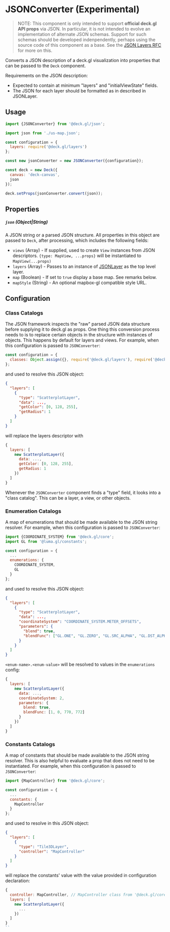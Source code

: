 # JSONConverter (Experimental)

> NOTE: This component is only intended to support **official deck.gl API props** via JSON. In particular, it is not intended to evolve an implementation of alternate JSON schemas. Support for such schemas should be developed indenpendently, perhaps using the source code of this component as a base. See the [JSON Layers RFC](https://github.com/uber/deck.gl/blob/master/dev-docs/RFCs/v6.1/json-layers-rfc.md) for more on this.

Converts a JSON description of a deck.gl visualization into properties that can be passed to the `Deck` component.

Requirements on the JSON description:

* Expected to contain at minimum "layers" and "initialViewState" fields.
* The JSON for each layer should be formatted as in described in JSONLayer.


## Usage

```js
import {JSONConverter} from '@deck.gl/json';

import json from './us-map.json';

const configuration = {
  layers: require('@deck.gl/layers')
};

const new jsonConverter = new JSONConverter({configuration});

const deck = new Deck({
  canvas: 'deck-canvas',
  json
});

deck.setProps(jsonConverter.convert(json));
```


## Properties


##### `json` (Object|String)

A JSON string or a parsed JSON structure.
All properties in this object are passed to `Deck`, after processing, which includes the following fields:

- `views` (Array) - If supplied, used to create `View` instances from JSON descriptors. `{type: MapView, ...props}` will be instantiated to `MapView(...props)`
- `layers` (Array) - Passes to an instance of [JSONLayer](/docs/api-reference/json/json-layer.md) as the top level layer.
- `map` (Boolean) - If set to `true` display a base map. See remarks below.
- `mapStyle` (String) - An optional mapbox-gl compatible style URL.

## Configuration

### Class Catalogs

The JSON framework inspects the "raw" parsed JSON data structure before supplying it to deck.gl as props. One thing this conversion process needs to is to replace certain objects in the structure with instances of objects. This happens by default for layers and views. For example, when this configuration is passed to `JSONConverter`:

```js
const configuration = {
  classes: Object.assign({}, require('@deck.gl/layers'), require('@deck.gl/aggregation-layers'))
};
```

and used to resolve this JSON object:

```json
{
  "layers": [
    {
      "type": "ScatterplotLayer",
      "data": ...,
      "getColor": [0, 128, 255],
      "getRadius": 1
    }
  ]
}
```

will replace the layers descriptor with

```js
{
  layers: [
    new ScatterplotLayer({
      data: ...,
      getColor: [0, 128, 255],
      getRadius: 1
    })
  ]
}
```

Whenever the `JSONConverter` component finds a "type" field, it looks into a "class catalog". This can be a layer, a view, or other objects.


### Enumeration Catalogs

A map of enumerations that should be made available to the JSON string resolver. For example, when this configuration is passed to `JSONConverter`:

```js
import {COORDINATE_SYSTEM} from '@deck.gl/core';
import GL from '@luma.gl/constants';

const configuration = {
  ...
  enumerations: {
    COORDINATE_SYSTEM,
    GL
  }
};
```

and used to resolve this JSON object:

```json
{
  "layers": [
    {
      "type": "ScatterplotLayer",
      "data": ...,
      "coordinateSystem": "COORDINATE_SYSTEM.METER_OFFSETS",
      "parameters": {
        "blend": true,
        "blendFunc": ["GL.ONE", "GL.ZERO", "GL.SRC_ALPHA", "GL.DST_ALPHA"]
      }
    }
  ]
}
```

`<enum-name>.<enum-value>` will be resolved to values in the `enumerations` config:

```js
{
  layers: [
    new ScatterplotLayer({
      data: ...,
      coordinateSystem: 2,
      parameters: {
        blend: true,
        blendFunc: [1, 0, 770, 772]
      }
    })
  ]
}
```

### Constants Catalogs

A map of constants that should be made available to the JSON string resolver. This is also helpful to evaluate a prop that does not need to be instantiated. For example, when this configuration is passed to `JSONConverter`:

```js
import {MapController} from '@deck.gl/core';

const configuration = {
  ...
  constants: {
    MapController
  }
};
```

and used to resolve in this JSON object:

```json
{
  "layers": [
    {
      "type": "Tile3DLayer",
      "controller": "MapController"
    }
  ]
}
```

will replace the constants' value with the value provided in configuration declaration:

```js
{
  controller: MapController, // MapController class from '@deck.gl/core' 
  layers: [
    new ScatterplotLayer({
      ...
    })
  ]
}
``
